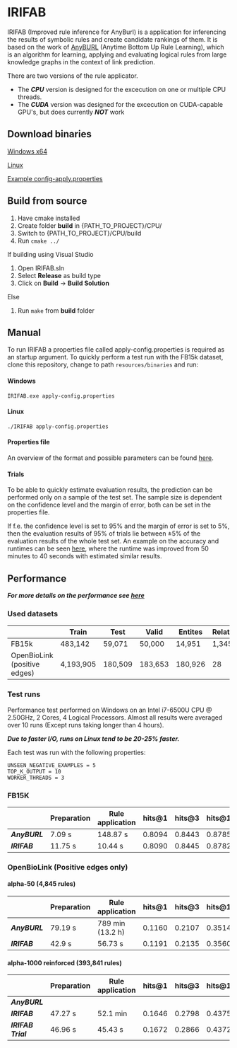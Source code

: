 # IRIFAB

IRIFAB (Improved rule inference for AnyBurl) is a application for inferencing the results of symbolic rules and create candidate rankings of them. It is based on the work of [AnyBURL](http://web.informatik.uni-mannheim.de/AnyBURL/) (Anytime Bottom Up Rule Learning), which is an algorithm for learning, applying and evaluating logical rules from large knowledge graphs in the context of link prediction.

There are two versions of the rule applicator. 
+ The ***CPU*** version is designed for the excecution on one or multiple CPU threads. 
+ The ***CUDA*** version was designed for the excecution on CUDA-capable GPU's, but does currently ***NOT*** work

## Download binaries

[Windows x64](https://github.com/OpenBioLink/IRIFAB/raw/master/resources/binaries/IRIFAB.exe)

[Linux](https://github.com/OpenBioLink/IRIFAB/raw/master/resources/binaries/IRIFAB)

[Example config-apply.properties](https://github.com/OpenBioLink/IRIFAB/raw/master/resources/binaries/config-apply.properties)

## Build from source

1. Have cmake installed
2. Create folder **build** in {PATH_TO_PROJECT}/CPU/
3. Switch to {PATH_TO_PROJECT}/CPU/build
4. Run `cmake ../`

If building using Visual Studio
1. Open IRIFAB.sln
2. Select **Release** as build type
4. Click on **Build** → **Build Solution**

Else
1. Run `make` from **build** folder

## Manual

To run IRIFAB a properties file called apply-config.properties is required as an startup argument. To quickly perform a test run with the FB15k dataset, clone this repository, change to path `resources/binaries` and run:

#### Windows

`IRIFAB.exe apply-config.properties`

#### Linux

`./IRIFAB apply-config.properties`

#### Properties file

An overview of the format and possible parameters can be found [here](https://github.com/OpenBioLink/IRIFAB/wiki/Properties-file).

#### Trials

To be able to quickly estimate evaluation results, the prediction can be performed only on a sample of the test set. The sample size is dependent on the confidence level and the margin of error, both can be set in the properties file.

If f.e. the confidence level is set to 95% and the margin of error is set to 5%, then the evaluation results of  95% of trials lie between ±5% of the evaluation results of the whole test set. An example on the accuracy and runtimes can be seen [here](https://github.com/OpenBioLink/IRIFAB#trial), where the runtime was improved from 50 minutes to 40 seconds with estimated similar results.

## Performance

***For more details on the performance see [here](https://github.com/OpenBioLink/IRIFAB/wiki/Performance)***

### Used datasets

|                              | Train     | Test    | Valid   | Entites | Relations |
| ---------------------------- | --------- | ------- | ------- | ------- | --------- |
| FB15k                        | 483,142   | 59,071  | 50,000  | 14,951  | 1,345     |
| OpenBioLink (positive edges) | 4,193,905 | 180,509 | 183,653 | 180,926 | 28        |

### Test runs

Performance test performed on Windows on an Intel i7-6500U CPU @ 2.50GHz, 2 Cores, 4 Logical Processors. Almost all results were averaged over 10 runs (Except runs taking longer than 4 hours).

***Due to faster I/O, runs on Linux tend to be 20-25% faster.***

Each test was run with the following properties:

```
UNSEEN_NEGATIVE_EXAMPLES = 5
TOP_K_OUTPUT = 10
WORKER_THREADS = 3
```

### FB15K

|               | Preparation | Rule application | hits@1 | hits@3 | hits@10 |
| ------------- | ----------- | ---------------- | ------ | ------ | ------- |
| ***AnyBURL*** | 7.09 s      | 148.87 s         | 0.8094 | 0.8443 | 0.8785  |
| ***IRIFAB***  | 11.75 s     | 10.44 s          | 0.8090 | 0.8445 | 0.8782  |

### OpenBioLink (Positive edges only)

#### alpha-50 (4,845 rules)

|               | Preparation | Rule application | hits@1 | hits@3 | hits@10 |
| ------------- | ----------- | ---------------- | ------ | ------ | ------- |
| ***AnyBURL*** | 79.19 s     | 789 min (13.2 h) | 0.1160 | 0.2107 | 0.3514  |
| ***IRIFAB***  | 42.9 s      | 56.73 s          | 0.1191 | 0.2135 | 0.3560  |

#### alpha-1000 reinforced (393,841 rules)

|                    | Preparation | Rule application | hits@1 | hits@3 | hits@10 |
| ------------------ | ----------- | ---------------- | ------ | ------ | ------- |
| ***AnyBURL***      |             |                  |        |        |         |
| ***IRIFAB***       | 47.27 s     | 52.1 min         | 0.1646 | 0.2798 | 0.4375  |
| ***IRIFAB Trial*** | 46.96 s     | 45.43 s          | 0.1672 | 0.2866 | 0.4372  |